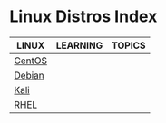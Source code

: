 # Linux Distros Index

|LINUX|LEARNING|TOPICS|
|---|---|---|
|[CentOS](linux-centos)|||
|[Debian](linux-debian)|||
|[Kali](linux-kali)||||
|[RHEL](linux-rhel)||||